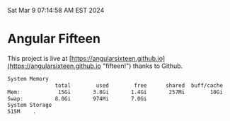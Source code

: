 Sat Mar  9 07:14:58 AM EST 2024

# Angular Fifteen


This project is live at [https://angularsixteen.github.io](https://angularsixteen.github.io "fifteen!") thanks to Github.

```bash
System Memory
               total        used        free      shared  buff/cache   available
Mem:            15Gi       3.8Gi       1.4Gi       257Mi        10Gi        11Gi
Swap:          8.0Gi       974Mi       7.0Gi
System Storage
515M	.
```
```bash

